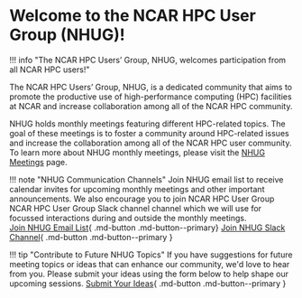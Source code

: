 # Welcome to the NCAR HPC User Group (NHUG)!

!!! info "The NCAR HPC Users’ Group, NHUG, welcomes participation from all NCAR HPC users!"

The NCAR HPC Users’ Group, NHUG, is a dedicated community that aims to promote the productive use of high-performance computing (HPC) facilities at NCAR and increase collaboration among all of the NCAR HPC community.

NHUG holds monthly meetings featuring different HPC-related topics. The goal of these meetings is to foster a community around HPC-related issues and increase the collaboration among all of the NCAR HPC user community. To learn more about NHUG monthly meetings, please visit the [NHUG Meetings](upcoming-events) page.

!!! note "NHUG Communication Channels"
    Join NHUG email list to receive calendar invites for upcoming monthly meetings and other important announcements. We also encourage you to join NCAR HPC User Group NCAR HPC User Group Slack channel channel which we will use for focussed interactions during and outside the monthly meetings.  
        [Join NHUG Email List](https://groups.google.com/a/ucar.edu/g/nhug){ .md-button .md-button--primary} [Join NHUG Slack Channel](http://ncarhpcusergroup.slack.com){ .md-button .md-button--primary }


!!! tip "Contribute to Future NHUG Topics"
    If you have suggestions for future meeting topics or ideas that can enhance our community, we'd love to hear from you. Please submit your ideas using the form below to help shape our upcoming sessions.
        [Submit Your Ideas](https://forms.gle/Z4R6U4kV9BFt4xws7){ .md-button .md-button--primary }





 


